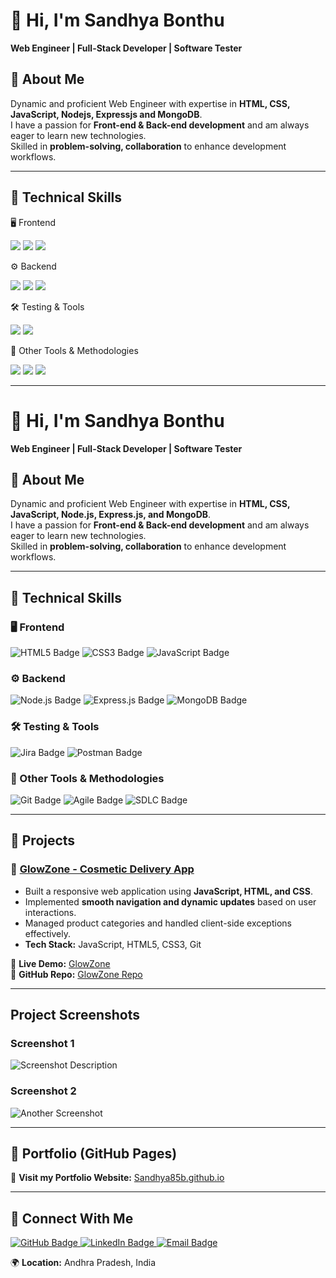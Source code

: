 # 👋 Hi, I'm Sandhya Bonthu  

**Web Engineer | Full-Stack Developer | Software Tester**  

## 📌 About Me  
Dynamic and proficient Web Engineer with expertise in **HTML, CSS, JavaScript, Nodejs, Expressjs and MongoDB**.  
I have a passion for **Front-end & Back-end development** and am always eager to learn new technologies.  
Skilled in **problem-solving, collaboration** to enhance development workflows.  

---

## 📌 Technical Skills  

🖥️ Frontend
<p> <img src="https://img.shields.io/badge/HTML5-E34F26?style=for-the-badge&logo=html5&logoColor=white">  <img src="https://img.shields.io/badge/CSS3-1572B6?style=for-the-badge&logo=css3&logoColor=white">  <img src="https://img.shields.io/badge/JavaScript-F7DF1E?style=for-the-badge&logo=javascript&logoColor=black"> </p>
⚙️ Backend
<p> <img src="https://img.shields.io/badge/Node.js-43853D?style=for-the-badge&logo=node.js&logoColor=white"> <img src="https://img.shields.io/badge/Express.js-000000?style=for-the-badge&logo=express&logoColor=white"> <img src="https://img.shields.io/badge/MongoDB-4EA94B?style=for-the-badge&logo=mongodb&logoColor=white"> </p>
🛠️ Testing & Tools
<p> <img src="https://img.shields.io/badge/JIRA-0052CC?style=for-the-badge&logo=jira&logoColor=white">  <img src="https://img.shields.io/badge/Postman-FF6C37?style=for-the-badge&logo=postman&logoColor=white"> </p>
🔧 Other Tools & Methodologies
<p> <img src="https://img.shields.io/badge/Git-F05032?style=for-the-badge&logo=git&logoColor=white"> <img src="https://img.shields.io/badge/Agile-026D9E?style=for-the-badge&logo=scrumalliance&logoColor=white"> <img src="https://img.shields.io/badge/SDLC-4A90E2?style=for-the-badge"> </p>

---

# 👋 Hi, I'm Sandhya Bonthu  

**Web Engineer | Full-Stack Developer | Software Tester**  

## 📌 About Me  
Dynamic and proficient Web Engineer with expertise in **HTML, CSS, JavaScript, Node.js, Express.js, and MongoDB**.  
I have a passion for **Front-end & Back-end development** and am always eager to learn new technologies.  
Skilled in **problem-solving, collaboration** to enhance development workflows.  

---

## 📌 Technical Skills  

### 🖥️ Frontend
<p>
  <img src="https://img.shields.io/badge/HTML5-E34F26?style=for-the-badge&logo=html5&logoColor=white" alt="HTML5 Badge">
  <img src="https://img.shields.io/badge/CSS3-1572B6?style=for-the-badge&logo=css3&logoColor=white" alt="CSS3 Badge">
  <img src="https://img.shields.io/badge/JavaScript-F7DF1E?style=for-the-badge&logo=javascript&logoColor=black" alt="JavaScript Badge">
</p>

### ⚙️ Backend
<p>
  <img src="https://img.shields.io/badge/Node.js-43853D?style=for-the-badge&logo=node.js&logoColor=white" alt="Node.js Badge">
  <img src="https://img.shields.io/badge/Express.js-000000?style=for-the-badge&logo=express&logoColor=white" alt="Express.js Badge">
  <img src="https://img.shields.io/badge/MongoDB-4EA94B?style=for-the-badge&logo=mongodb&logoColor=white" alt="MongoDB Badge">
</p>

### 🛠️ Testing & Tools
<p>
  <img src="https://img.shields.io/badge/JIRA-0052CC?style=for-the-badge&logo=jira&logoColor=white" alt="Jira Badge">
  <img src="https://img.shields.io/badge/Postman-FF6C37?style=for-the-badge&logo=postman&logoColor=white" alt="Postman Badge">
</p>

### 🔧 Other Tools & Methodologies
<p>
  <img src="https://img.shields.io/badge/Git-F05032?style=for-the-badge&logo=git&logoColor=white" alt="Git Badge">
  <img src="https://img.shields.io/badge/Agile-026D9E?style=for-the-badge&logo=scrumalliance&logoColor=white" alt="Agile Badge">
  <img src="https://img.shields.io/badge/SDLC-4A90E2?style=for-the-badge" alt="SDLC Badge">
</p>

---

## 📌 Projects  

### 🚀 [GlowZone - Cosmetic Delivery App](https://sandhya85b.github.io/Project-Masai/)
- Built a responsive web application using **JavaScript, HTML, and CSS**.  
- Implemented **smooth navigation and dynamic updates** based on user interactions.  
- Managed product categories and handled client-side exceptions effectively.  
- **Tech Stack:** JavaScript, HTML5, CSS3, Git  

🔗 **Live Demo:** [GlowZone](https://sandhya85b.github.io/Project-Masai/)  
🔗 **GitHub Repo:** [GlowZone Repo](https://github.com/Sandhya85b/Project-Masai)  

---

## Project Screenshots

### Screenshot 1
![Screenshot Description](https://drive.google.com/uc?export=view&id=1pGrMT_TM2v8VUVKa0iLOLCY2eR9hxGA0)

### Screenshot 2
![Another Screenshot](https://drive.google.com/uc?export=view&id=1k0WH39B4rKF23I58de1CbfYIb8FjjqU3)

---

## 📌 Portfolio (GitHub Pages)  
🚀 **Visit my Portfolio Website:** [Sandhya85b.github.io](https://Sandhya85b.github.io/)  

---

## 📌 Connect With Me
<p>
  <a href="https://github.com/Sandhya85b">
    <img src="https://img.shields.io/badge/GitHub-181717?style=for-the-badge&logo=github&logoColor=white" alt="GitHub Badge">
  </a>
  <a href="https://www.linkedin.com/in/sandhya-b-856776285">
    <img src="https://img.shields.io/badge/LinkedIn-0077B5?style=for-the-badge&logo=linkedin&logoColor=white" alt="LinkedIn Badge">
  </a>
  <a href="mailto:sandhya85.b@gmail.com">
    <img src="https://img.shields.io/badge/Email-D14836?style=for-the-badge&logo=gmail&logoColor=white" alt="Email Badge">
  </a>
</p>

🌍 **Location:** Andhra Pradesh, India  



